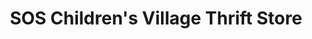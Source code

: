 ---
title: "SOS Children's Village Thrift Store"
url: /richmond/sos-childrens-village-thrift-store/
shop: variety store
---